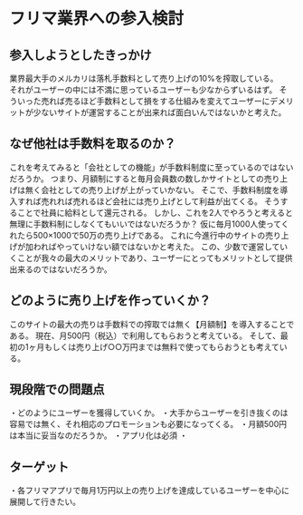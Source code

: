 # フリマ業界への参入検討

## 参入しようとしたきっかけ
業界最大手のメルカリは落札手数料として売り上げの10%を搾取している。  
それがユーザーの中には不満に思っているユーザーも少なからずいるはず。
そういった売れば売るほど手数料として損をする仕組みを変えてユーザーにデメリットが少ないサイトが運営することが出来れば面白いんではないかと考えた。

## なぜ他社は手数料を取るのか？
これを考えてみると「会社としての機能」が手数料制度に至っているのではないだろうか。
つまり、月額制にすると毎月会員数の数しかサイトとしての売り上げは無く会社としての売り上げが上がっていかない。
そこで、手数料制度を導入すれば売れれば売れるほど会社には売り上げとして利益が出てくる。
そうすることで社員に給料として還元される。
しかし、これを2人でやろうと考えると無理に手数料制にしなくてもいいではないだろうか？
仮に毎月1000人使ってくれたら500×1000で50万の売り上げである。
これに今進行中のサイトの売り上げが加わればやっていけない額ではないかと考えた。
この、少数で運営していくことが我々の最大のメリットであり、ユーザーにとってもメリットとして提供出来るのではないだろうか。

## どのように売り上げを作っていくか？
このサイトの最大の売りは手数料での搾取では無く【月額制】を導入することである。
現在、月500円（税込）で利用してもらおうと考えている。
そして、最初の1ヶ月もしくは売り上げ○○万円までは無料で使ってもらおうとも考えている。

## 現段階での問題点
・どのようにユーザーを獲得していくか。
・大手からユーザーを引き抜くのは容易では無く、それ相応のプロモーションも必要になってくる。
・月額500円は本当に妥当なのだろうか。
・アプリ化は必須
・


## ターゲット
・各フリマアプリで毎月1万円以上の売り上げを達成しているユーザーを中心に展開して行きたい。
